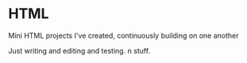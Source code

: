 # HTML
Mini HTML projects I've created, continuously building on one another

Just writing and editing and testing. n stuff.
